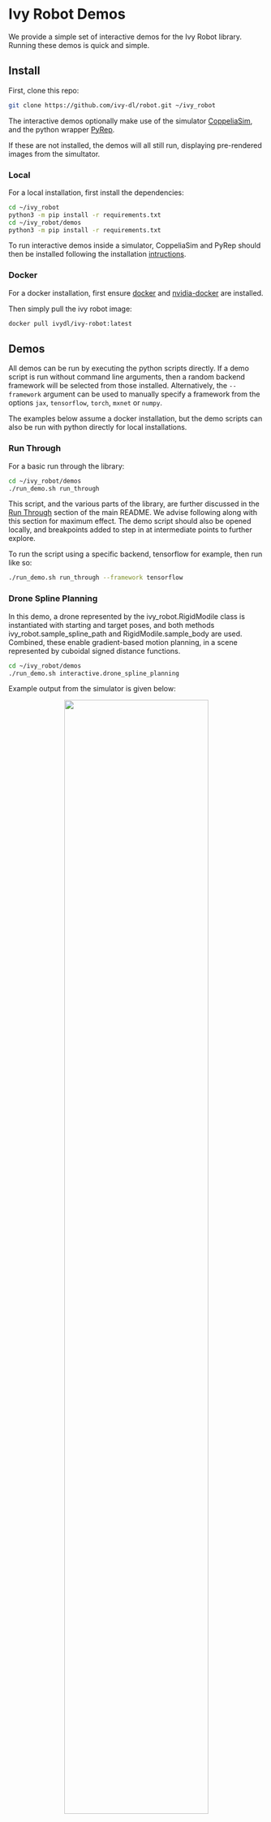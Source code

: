 # Ivy Robot Demos

We provide a simple set of interactive demos for the Ivy Robot library.
Running these demos is quick and simple.

## Install

First, clone this repo:

```bash
git clone https://github.com/ivy-dl/robot.git ~/ivy_robot
```

The interactive demos optionally make use of the simulator
[CoppeliaSim](https://www.coppeliarobotics.com/),
and the python wrapper [PyRep](https://github.com/stepjam/PyRep).

If these are not installed, the demos will all still run, displaying pre-rendered images from the simultator.

### Local

For a local installation, first install the dependencies:

```bash
cd ~/ivy_robot
python3 -m pip install -r requirements.txt
cd ~/ivy_robot/demos
python3 -m pip install -r requirements.txt
```

To run interactive demos inside a simulator, CoppeliaSim and PyRep should then be installed following the installation [intructions](https://github.com/stepjam/PyRep#install).

### Docker

For a docker installation, first ensure [docker](https://docs.docker.com/get-docker/) and [nvidia-docker](https://github.com/NVIDIA/nvidia-docker) are installed.

Then simply pull the ivy robot image:

```bash
docker pull ivydl/ivy-robot:latest
```

## Demos

All demos can be run by executing the python scripts directly.
If a demo script is run without command line arguments, then a random backend framework will be selected from those installed.
Alternatively, the `--framework` argument can be used to manually specify a framework from the options
`jax`, `tensorflow`, `torch`, `mxnet` or `numpy`.

The examples below assume a docker installation, but the demo scripts can also
be run with python directly for local installations.

### Run Through

For a basic run through the library:

```bash
cd ~/ivy_robot/demos
./run_demo.sh run_through
```

This script, and the various parts of the library, are further discussed in the [Run Through](https://github.com/ivy-dl/robot#run-through) section of the main README.
We advise following along with this section for maximum effect. The demo script should also be opened locally,
and breakpoints added to step in at intermediate points to further explore.

To run the script using a specific backend, tensorflow for example, then run like so:

```bash
./run_demo.sh run_through --framework tensorflow
```

### Drone Spline Planning

In this demo, a drone represented by the ivy_robot.RigidModile class is instantiated with starting and target poses,
and both methods ivy_robot.sample_spline_path and RigidModile.sample_body are used.
Combined, these enable gradient-based motion planning, in a scene represented by cuboidal signed distance functions.

```bash
cd ~/ivy_robot/demos
./run_demo.sh interactive.drone_spline_planning
```

Example output from the simulator is given below:

<p align="center">
    <img width="75%" style="display: block;" src='https://github.com/ivy-dl/ivy-dl.github.io/blob/master/img/externally_linked/ivy_robot/demo_a.gif?raw=true'>
</p>

### Manipulator Spline Planning

In this demo, a manipulator represented by the ivy_robot.Manipulator class is
instantiated with starting and target joint positions, and both methods ivy_robot.sample_spline_path
and Manipulator.sample_links are used. Combined, these enable gradient-based motion planning,
in a scene represented by cuboidal signed distance functions.

```bash
cd ~/ivy_robot/demos
./run_demo.sh interactive.manipulator_spline_planning
```
Example output from the simulator is given below:

<p align="center">
    <img width="75%" style="display: block;" src='https://github.com/ivy-dl/ivy-dl.github.io/blob/master/img/externally_linked/ivy_robot/demo_b.gif?raw=true'>
</p>

## Get Involved

If you have any issues running any of the demos, would like to request further demos, or would like to implement your own, then get it touch.
Feature requests, pull requests, and [tweets](https://twitter.com/ivythread) all welcome!